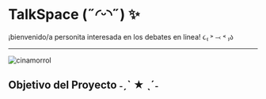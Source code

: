 # TalkSpace (˶◜ᵕ◝˶) ✨
¡bienvenido/a personita interesada en los debates en linea! ૮₍ ˃ ⤙ ˂ ₎ა
***
![cinamorrol](https://www.icegif.com/wp-content/uploads/2023/03/icegif-381.gif)

## Objetivo del Proyecto ˗ˏˋ ★ ˎˊ˗
